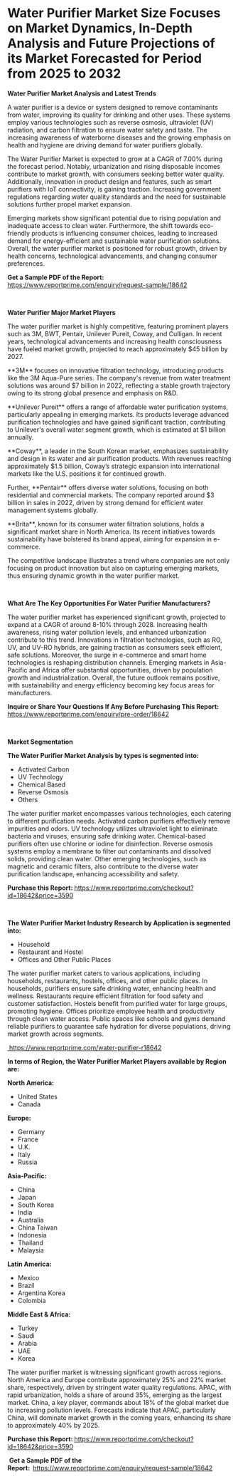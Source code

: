 <p><h1>Water Purifier Market Size Focuses on Market Dynamics, In-Depth Analysis and Future Projections of its Market Forecasted for Period from 2025 to 2032</h1></p><p><strong>Water Purifier Market Analysis and Latest Trends</strong></p>
<p><p>A water purifier is a device or system designed to remove contaminants from water, improving its quality for drinking and other uses. These systems employ various technologies such as reverse osmosis, ultraviolet (UV) radiation, and carbon filtration to ensure water safety and taste. The increasing awareness of waterborne diseases and the growing emphasis on health and hygiene are driving demand for water purifiers globally.</p><p>The Water Purifier Market is expected to grow at a CAGR of 7.00% during the forecast period. Notably, urbanization and rising disposable incomes contribute to market growth, with consumers seeking better water quality. Additionally, innovation in product design and features, such as smart purifiers with IoT connectivity, is gaining traction. Increasing government regulations regarding water quality standards and the need for sustainable solutions further propel market expansion.</p><p>Emerging markets show significant potential due to rising population and inadequate access to clean water. Furthermore, the shift towards eco-friendly products is influencing consumer choices, leading to increased demand for energy-efficient and sustainable water purification solutions. Overall, the water purifier market is positioned for robust growth, driven by health concerns, technological advancements, and changing consumer preferences.</p></p>
<p><strong>Get a Sample PDF of the Report:&nbsp;</strong> <a href="https://www.reportprime.com/enquiry/request-sample/18642?utm_campaign=4465&utm_medium=2&utm_source=Github&utm_content=ia&utm_term=18052025&utm_id=water-purifier">https://www.reportprime.com/enquiry/request-sample/18642</a></p>
<p>&nbsp;</p>
<p><strong>Water Purifier Major Market Players</strong></p>
<p><p>The water purifier market is highly competitive, featuring prominent players such as 3M, BWT, Pentair, Unilever Pureit, Coway, and Culligan. In recent years, technological advancements and increasing health consciousness have fueled market growth, projected to reach approximately $45 billion by 2027.</p><p>**3M** focuses on innovative filtration technology, introducing products like the 3M Aqua-Pure series. The company's revenue from water treatment solutions was around $7 billion in 2022, reflecting a stable growth trajectory owing to its strong global presence and emphasis on R&D.</p><p>**Unilever Pureit** offers a range of affordable water purification systems, particularly appealing in emerging markets. Its products leverage advanced purification technologies and have gained significant traction, contributing to Unilever's overall water segment growth, which is estimated at $1 billion annually.</p><p>**Coway**, a leader in the South Korean market, emphasizes sustainability and design in its water and air purification products. With revenues reaching approximately $1.5 billion, Coway’s strategic expansion into international markets like the U.S. positions it for continued growth.</p><p>Further, **Pentair** offers diverse water solutions, focusing on both residential and commercial markets. The company reported around $3 billion in sales in 2022, driven by strong demand for efficient water management systems globally.</p><p>**Brita**, known for its consumer water filtration solutions, holds a significant market share in North America. Its recent initiatives towards sustainability have bolstered its brand appeal, aiming for expansion in e-commerce.</p><p>The competitive landscape illustrates a trend where companies are not only focusing on product innovation but also on capturing emerging markets, thus ensuring dynamic growth in the water purifier market.</p></p>
<p>&nbsp;</p>
<p><strong>What Are The Key Opportunities For Water Purifier Manufacturers?</strong></p>
<p><p>The water purifier market has experienced significant growth, projected to expand at a CAGR of around 8-10% through 2028. Increasing health awareness, rising water pollution levels, and enhanced urbanization contribute to this trend. Innovations in filtration technologies, such as RO, UV, and UV-RO hybrids, are gaining traction as consumers seek efficient, safe solutions. Moreover, the surge in e-commerce and smart home technologies is reshaping distribution channels. Emerging markets in Asia-Pacific and Africa offer substantial opportunities, driven by population growth and industrialization. Overall, the future outlook remains positive, with sustainability and energy efficiency becoming key focus areas for manufacturers.</p></p>
<p><strong>Inquire or Share Your Questions If Any Before Purchasing This Report:</strong> <a href="https://www.reportprime.com/enquiry/pre-order/18642?utm_campaign=4465&utm_medium=2&utm_source=Github&utm_content=ia&utm_term=18052025&utm_id=water-purifier">https://www.reportprime.com/enquiry/pre-order/18642</a></p>
<p>&nbsp;</p>
<p><strong>Market Segmentation</strong></p>
<p><strong>The Water Purifier Market Analysis by types is segmented into:</strong></p>
<p><ul><li>Activated Carbon</li><li>UV Technology</li><li>Chemical Based</li><li>Reverse Osmosis</li><li>Others</li></ul></p>
<p><p>The water purifier market encompasses various technologies, each catering to different purification needs. Activated carbon purifiers effectively remove impurities and odors. UV technology utilizes ultraviolet light to eliminate bacteria and viruses, ensuring safe drinking water. Chemical-based purifiers often use chlorine or iodine for disinfection. Reverse osmosis systems employ a membrane to filter out contaminants and dissolved solids, providing clean water. Other emerging technologies, such as magnetic and ceramic filters, also contribute to the diverse water purification landscape, enhancing accessibility and safety.</p></p>
<p><strong>Purchase this Report:&nbsp;</strong><a href="https://www.reportprime.com/checkout?id=18642&price=3590&utm_campaign=4465&utm_medium=2&utm_source=Github&utm_content=ia&utm_term=18052025&utm_id=water-purifier">https://www.reportprime.com/checkout?id=18642&price=3590</a></p>
<p>&nbsp;</p>
<p><strong>The Water Purifier Market Industry Research by Application is segmented into:</strong></p>
<p><ul><li>Household</li><li>Restaurant and Hostel</li><li>Offices and Other Public Places</li></ul></p>
<p><p>The water purifier market caters to various applications, including households, restaurants, hostels, offices, and other public places. In households, purifiers ensure safe drinking water, enhancing health and wellness. Restaurants require efficient filtration for food safety and customer satisfaction. Hostels benefit from purified water for large groups, promoting hygiene. Offices prioritize employee health and productivity through clean water access. Public spaces like schools and gyms demand reliable purifiers to guarantee safe hydration for diverse populations, driving market growth across segments.</p></p>
<p><a href="https://www.reportprime.com/water-purifier-r18642?utm_campaign=4465&utm_medium=2&utm_source=Github&utm_content=ia&utm_term=18052025&utm_id=water-purifier">&nbsp;https://www.reportprime.com/water-purifier-r18642</a></p>
<p><strong>In terms of Region, the Water Purifier Market Players available by Region are:</strong></p>
<p>
    <p> <strong> North America: </strong>
        <ul>
            <li>United States</li>
            <li>Canada</li>
        </ul>
        </p> 
    <p> <strong> Europe: </strong>
        <ul>
            <li>Germany</li>
            <li>France</li>
            <li>U.K.</li>
            <li>Italy</li>
            <li>Russia</li>
        </ul>
        </p> 
    <p> <strong> Asia-Pacific: </strong>
        <ul>
            <li>China</li>
            <li>Japan</li>
            <li>South Korea</li>
            <li>India</li>
            <li>Australia</li>
            <li>China Taiwan</li>
            <li>Indonesia</li>
            <li>Thailand</li>
            <li>Malaysia</li>
        </ul>
        </p> 
    <p> <strong> Latin America: </strong>
        <ul>
            <li>Mexico</li>
            <li>Brazil</li>
            <li>Argentina Korea</li>
            <li>Colombia</li>
        </ul>
        </p> 
    <p> <strong> Middle East & Africa: </strong>
        <ul>
            <li>Turkey</li>
            <li>Saudi</li>
            <li>Arabia</li>
            <li>UAE</li>
            <li>Korea</li>
        </ul>
    </p>
    </p>
<p><p>The water purifier market is witnessing significant growth across regions. North America and Europe contribute approximately 25% and 22% market share, respectively, driven by stringent water quality regulations. APAC, with rapid urbanization, holds a share of around 35%, emerging as the largest market. China, a key player, commands about 18% of the global market due to increasing pollution levels. Forecasts indicate that APAC, particularly China, will dominate market growth in the coming years, enhancing its share to approximately 40% by 2025.</p></p>
<p><strong>Purchase this Report: </strong><a href="https://www.reportprime.com/checkout?id=18642&price=3590&utm_campaign=4465&utm_medium=2&utm_source=Github&utm_content=ia&utm_term=18052025&utm_id=water-purifier">https://www.reportprime.com/checkout?id=18642&price=3590</a></p>
<p>&nbsp;<strong>Get a Sample PDF of the Report:&nbsp;&nbsp;</strong><a href="https://www.reportprime.com/enquiry/request-sample/18642?utm_campaign=4465&utm_medium=2&utm_source=Github&utm_content=ia&utm_term=18052025&utm_id=water-purifier">https://www.reportprime.com/enquiry/request-sample/18642</a></p>
<p><strong></strong></p>
<p><p></p><p></p><p></p></p>